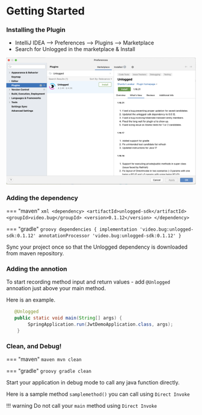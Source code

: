 # Getting Started

### Installing the Plugin

* IntelliJ IDEA --> Preferences --> Plugins --> Marketplace
* Search for Unlogged in the marketplace & Install

![](assets/images/1.png)

### Adding the dependency

=== "maven"
    ``` xml
    <dependency>
      <artifactId>unlogged-sdk</artifactId>
      <groupId>video.bug</groupId>
      <version>0.1.12</version>
    </dependency>
    ```

=== "gradle"
    ``` groovy
    dependencies
    {
        implementation 'video.bug:unlogged-sdk:0.1.12'
        annotationProcessor 'video.bug:unlogged-sdk:0.1.12'
    }
    ```

Sync your project once so that the Unlogged dependency is downloaded from maven repository.

### Adding the annotion
To start recording method input and return values - add ```@Unlogged``` annoation just above your main method.

Here is an example.

```java hl_lines="1"
   @Unlogged
   public static void main(String[] args) {
        SpringApplication.run(JwtDemoApplication.class, args);
    }
```

### Clean, and Debug!

=== "maven"
    ``` maven
    mvn clean
    ```

=== "gradle"
    ``` groovy
    gradle clean
    ```

Start your application in debug mode to call any java function directly.

Here is a sample method ```samplemethod()``` you can call using ```Direct Invoke```



!!! warning
    Do not call your ```main``` method using ```Direct Invoke```